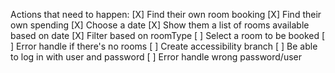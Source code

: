 Actions that need to happen:
[X] Find their own room booking
[X] Find their own spending
[X] Choose a date
[X] Show them a list of rooms available based on date
[X] Filter based on roomType
[ ] Select a room to be booked
[ ] Error handle if there's no rooms
[ ] Create accessibility branch
[ ] Be able to log in with user and password
[ ] Error handle wrong password/user